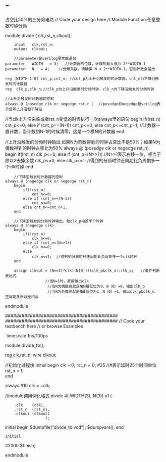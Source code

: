 # -
占空比50%的三分频电路
// Code your design here
// Module Function:任意整数时钟分频
 
module divide (	clk,rst_n,clkout);
 
        input 	clk,rst_n;                     
        output	clkout;                        
 
        //parameter是verilog里常数语句
	parameter	WIDTH	= 3;   //计数器的位数，计数的最大值为 2**WIDTH-1
	parameter	N	= 4;    //分频系数，请确保 N < 2**WIDTH-1，否则计数会溢出
 
	reg [WIDTH-1:0]	cnt_p,cnt_n; //cnt_p为上升沿触发时的计数器，cnt_n为下降沿触发时的计数器
	reg	 clk_p,clk_n;//clk_p为上升沿触发时分频时钟，clk_n为下降沿触发时分频时钟
 
	//上升沿触发时计数器的控制
	always @ (posedge clk or negedge rst_n )  //posedge和negedge是verilog表示信号上升沿和下降沿
  //当clk上升沿来临或者rst_n变低的时候执行一次always里的语句
		begin
			if(!rst_n)
				cnt_p<=0;
			else if (cnt_p==(N-1))
				cnt_p<=0;
			else cnt_p<=cnt_p+1; //计数器一直计数，当计数到N-1的时候清零，这是一个模N的计数器
		end
 
//上升沿触发的分频时钟输出,如果N为奇数得到的时钟占空比不是50%；如果N为偶数得到的时钟占空比为50%
         always @ (posedge clk or negedge rst_n)
		begin
			if(!rst_n)
				clk_p<=0;
			else if (cnt_p<(N>>1)) //N>>1表示右移一位，相当于除以2去掉余数
				clk_p<=0;
			else 
				clk_p<=1;    //得到的分频时钟正周期比负周期多一个clk时钟
		end
 
        //下降沿触发时计数器的控制        	
	always @ (negedge clk or negedge rst_n)
		begin
			if(!rst_n)
				cnt_n<=0;
			else if (cnt_n==(N-1))
				cnt_n<=0;
			else cnt_n<=cnt_n+1;
		end
 
        //下降沿触发的分频时钟输出，和clk_p相差半个时钟
	always @ (negedge clk)
		begin
			if(!rst_n)
				clk_n<=0;
			else if (cnt_n<(N>>1))  
				clk_n<=0;
			else 
				clk_n<=1;  //得到的分频时钟正周期比负周期多一个clk时钟
		end
 
        assign clkout = (N==1)?clk:(N[0])?(clk_p&clk_n):clk_p;   //条件判断表达式
                      //当N=1时，直接输出clk
                       //当N为偶数也就是N的最低位为0，N（0）=0，输出clk_p
                       //当N为奇数也就是N最低位为1，N（0）=1，输出clk_p&clk_n。正周期多所以是相与
endmodule     


#########################################
#########################################
// Code your testbench here
// or browse Examples

`timescale 1ns/100ps     
 
module divide_tb();  
 
reg    clk,rst_n; 
wire   clkout;    
 
//初始化过程块
initial 
begin 
	 clk = 0;
	rst_n = 0;
	#25     //#表示延时25个时间单位
	rst_n = 1;    
end
 
   always #10 clk = ~clk;     
 
//module调用例化格式
  divide  #(.WIDTH(3),.N(3))  u1 (                        
                                                      
		.clk	(clk),    
		.rst_n	(rst_n),   
		.clkout	(clkout)   
					  );
  
   initial begin
    $dumpfile("divide_tb.vcd");
    $dumpvars();
  end
  
    initial
  #2000 $finish;
  
endmodule
